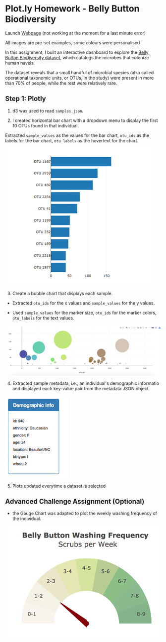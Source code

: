 


# Plot.ly Homework - Belly Button Biodiversity


Launch [Webpage](https://thawk18.github.io/BellyButton-Biodiversity/) (not working at the moment for a last minute error)

All images are pre-set examples, some colours were personalised

In this assignment, I built an interactive dashboard to explore the [Belly Button Biodiversity dataset](http://robdunnlab.com/projects/belly-button-biodiversity/), which catalogs the microbes that colonize human navels.

The dataset reveals that a small handful of microbial species (also called operational taxonomic units, or OTUs, in the study) were present in more than 70% of people, while the rest were relatively rare.

## Step 1: Plotly

1. d3 was used to read `samples.json`.

2. I created horizontal bar chart with a dropdown menu to display the first 10 OTUs found in that individual.

Extracted `sample_values` as the values for the bar chart,  `otu_ids` as the labels for the bar chart, `otu_labels` as the hovertext for the chart.

  ![bar Chart](Images/hw01.png)

3. Create a bubble chart that displays each sample.

* Extracted `otu_ids` for the x values and `sample_values` for the y values.

* Used `sample_values` for the marker size, `otu_ids` for the marker colors, `otu_labels` for the text values.

![Bubble Chart](Images/bubble_chart.png)

4. Extracted sample metadata, i.e., an individual's demographic informatio and displayed each key-value pair from the metadata JSON object.

![hw](Images/hw03.png)

5. Plots updated everytime a dataset is selected


## Advanced Challenge Assignment (Optional)
* the Gauge Chart was adapted to plot the weekly washing frequency of the individual.

![Weekly Washing Frequency Gauge](Images/gauge.png)

